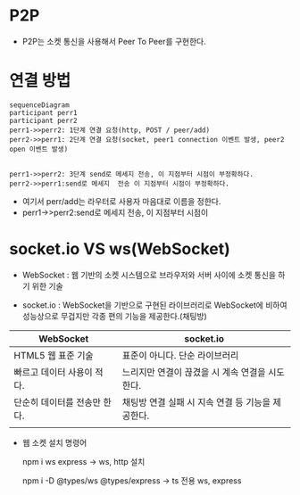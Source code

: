# P2P

- P2P는 소켓 통신을 사용해서 Peer To Peer를 구현한다.

# 연결 방법

```mermaid
sequenceDiagram
participant perr1
participant perr2
perr1->>perr2: 1단계 연결 요청(http, POST / peer/add)
perr2->>perr1: 2단계 연결 요청(socket, peer1 connection 이벤트 발생, peer2 open 이벤트 발생)


perr1->>perr2: 3단계 send로 메세지 전송, 이 지점부터 시점이 부정확하다.
perr2->>perr1:send로 메세지  전송 이 지점부터 시점이 부정확하다.
```

- 여기서 perr/add는 라우터로 사용자 마음대로 이름을 정한다.
- perr1->>perr2:send로 메세지 전송, 이 지점부터 시점이

# socket.io VS ws(WebSocket)

- WebSocket : 웹 기반의 소켓 시스템으로 브라우저와 서버 사이에 소켓 통신을 하기 위한 기술

- socket.io : WebSocket을 기반으로 구현된 라이브러리로 WebSocket에 비하여 성능상으로 무겁지만 각종 편의 기능을 제공한다.(채팅방)

| WebSocket                    | socket.io                                         |
| ---------------------------- | ------------------------------------------------- |
| HTML5 웹 표준 기술           | 표준이 아니다. 단순 라이브러리                    |
| 빠르고 데이터 사용이 적다.   | 느리지만 연결이 끊겼을 시 계속 연결을 시도한다.   |
| 단순히 데이터를 전송만 한다. | 채팅방 연결 실패 시 지속 연결 등 기능을 제공한다. |
|                              |

- 웹 소켓 설치 명령어

  npm i ws express -> ws, http 설치

  npm i -D @types/ws @types/express -> ts 전용 ws, express
